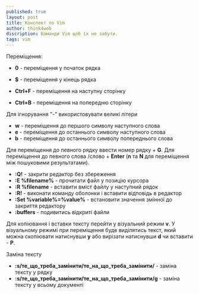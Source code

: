 ```yaml
---
published: true
layout: post
title: Конспект по Vim
author: think4web
discription: Команди Vim щоб їх не забути.
tags: vim
---
```


Переміщення:
- **0** - переміщення у початок рядка
- **$** - переміщення у кінець рядка

- **Ctrl+F** - переміщення на наступну сторінку
- **Ctrl+B** - переміщення на попередню сторінку

Для ігнорування "-" використовувати великі літери
- **w** - переміщення до першого символу наступного слова
- **e** - переміщення до останнього символу наступного слова
- **b** - переміщення до останнього символу попереднього слова

Для переміщення до певного рядку ввести номер рядку + **G**.
Для переміщення до певного слова /слово + **Enter** (**n** та **N** для переміщення між пошуковими результатами).

- **:Q!** - закрити редактор без збереження
- **:E %filename%** - прочитати файл у позицію курсора
- **:R %filename** - вставити вміст файлу у наступний рядок
- **:R!** - виконати команду оболонки і вставити відповідь в редактор
- **:Set %variable%=%value%** - встановити значення змінної до закриття редактору
- **:buffers** - подивитись відкриті файли 

Для копіювання і вставки тексту перейти у візуальний режим **v**. У візуальному режимі при переміщення буде виділятись текст, який можна скопіювати натиснувши **y** або вирізати натиснувши **d** чи вставити - **P**.

Заміна тексту
- **:s/те_що_треба_замінити/те_на_що_треба_замінити/** - заміна тексту у рядку
- **:s/те_що_треба_замінити/те_на_що_треба_замінити/g** - заміна тексту у всьому документі

 

